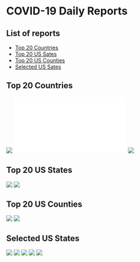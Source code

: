 # COVID-19 Daily Reports

## List of reports
 - [Top 20 Countries](#top-20-countries)
 - [Top 20 US Sates](#top-20-us-states)
 - [Top 20 US Counties](#top-20-us-counties)
 - [Selected US Sates](#selected-us-states)

## Top 20 Countries
![](confirmed_country_global.png)
![Table for above plot](confirmed_country_global.txt)
![](deaths_country_global.png)

## Top 20 US States
![](confirmed_state_US.png)
![](deaths_state_US.png)

## Top 20 US Counties
![](confirmed_county-state_US.png)
![](deaths_county-state_US.png)

## Selected US States
![](confirmed_county_NY.png)
![](confirmed_county_FL.png )
![](confirmed_county_OR.png)
![](confirmed_county_CA.png)
![](confirmed_county_TX.png)
